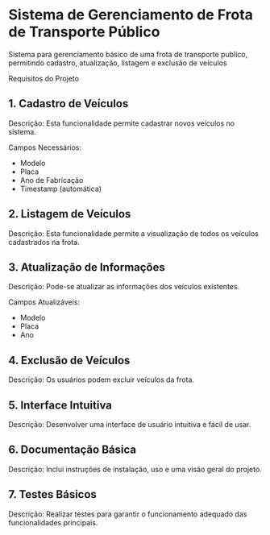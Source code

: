 # Sistema de Gerenciamento de Frota de Transporte Público
Sistema para gerenciamento básico de uma frota de transporte publico, permitindo cadastro, atualização, listagem e exclusão de veículos

Requisitos do Projeto

## 1. Cadastro de Veículos
Descrição: Esta funcionalidade permite cadastrar novos veículos no sistema.

Campos Necessários:

- Modelo
- Placa
- Ano de Fabricação
- Timestamp (automática)

## 2. Listagem de Veículos
Descrição: Esta funcionalidade permite a visualização de todos os veículos cadastrados na frota.

## 3. Atualização de Informações
Descrição: Pode-se atualizar as informações dos veículos existentes.

Campos Atualizáveis:
- Modelo
- Placa
- Ano

## 4. Exclusão de Veículos
Descrição: Os usuários podem excluir veículos da frota.

## 5. Interface Intuitiva
Descrição: Desenvolver uma interface de usuário intuitiva e fácil de usar.

## 6. Documentação Básica
Descrição: Inclui instruções de instalação, uso e uma visão geral do projeto.

## 7. Testes Básicos
Descrição: Realizar testes para garantir o funcionamento adequado das funcionalidades principais.






